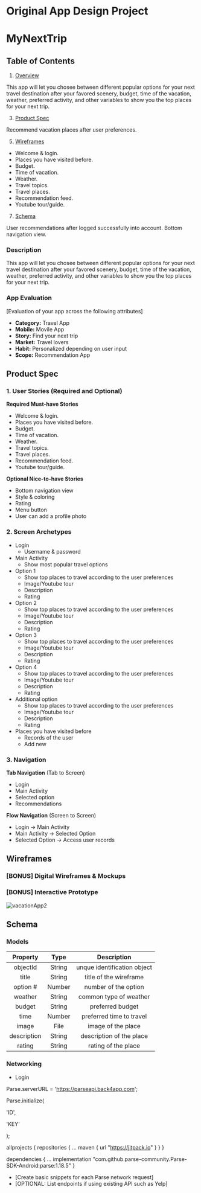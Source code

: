 Original App Design Project 
===

# MyNextTrip

## Table of Contents
1. [Overview](#Overview)

This app will let you chosee between different popular options for your next travel destination after your favored scenery, budget, time of the vacation, weather, preferred activity, and other variables to show you the top places for your next trip.


3. [Product Spec](#Product-Spec)

Recommend vacation places after user preferences.


5. [Wireframes](#Wireframes)

- Welcome & login.
- Places you have visited before.
- Budget.
- Time of vacation.
- Weather.
- Travel topics.
- Travel places.
- Recommendation feed.
- Youtube tour/guide.


7. [Schema](#Schema)

User recommendations after logged successfully into account. Bottom navigation view.

### Description
This app will let you chosee between different popular options for your next travel destination after your favored scenery, budget, time of the vacation, weather, preferred activity, and other variables to show you the top places for your next trip.


### App Evaluation
[Evaluation of your app across the following attributes]
- **Category:** Travel App
- **Mobile:** Movile App
- **Story:** Find your next trip
- **Market:** Travel lovers
- **Habit:** Personalized depending on user input
- **Scope:** Recommendation App

## Product Spec

### 1. User Stories (Required and Optional)

**Required Must-have Stories**

* Welcome & login.
* Places you have visited before.
* Budget.
* Time of vacation.
* Weather.
* Travel topics.
* Travel places.
* Recommendation feed.
* Youtube tour/guide.


**Optional Nice-to-have Stories**

* Bottom navigation view
* Style & coloring
* Rating
* Menu button
* User can add a profile photo

### 2. Screen Archetypes

* Login
   * Username & password
* Main Activity
   * Show most popular travel options
* Option 1
   * Show top places to travel according to the user preferences
   * Image/Youtube tour
   * Description
   * Rating
* Option 2
   * Show top places to travel according to the user preferences
   * Image/Youtube tour
   * Description
   * Rating
* Option 3
   * Show top places to travel according to the user preferences
   * Image/Youtube tour
   * Description
   * Rating
* Option 4
   * Show top places to travel according to the user preferences
   * Image/Youtube tour
   * Description
   * Rating
* Additional option
   * Show top places to travel according to the user preferences
   * Image/Youtube tour
   * Description
   * Rating
* Places you have visited before
   * Records of the user
   * Add new

### 3. Navigation

**Tab Navigation** (Tab to Screen)

* Login
* Main Activity
* Selected option
* Recommendations

**Flow Navigation** (Screen to Screen)

* Login -> Main Activity
* Main Activity -> Selected Option
* Selected Option -> Access user records

## Wireframes

### [BONUS] Digital Wireframes & Mockups

### [BONUS] Interactive Prototype

![vacationApp2](https://user-images.githubusercontent.com/92124196/162827667-f79ff4f8-f304-4224-9cc5-f94a5d0d5c92.gif)


## Schema 

### Models

| Property| Type | Description|
| :---: | :---: | :---: |
| objectId | String | unque identification object |
| title | String | title of the wireframe |
| option # | Number | number of the option |
| weather | String | common type of weather |
| budget | String | preferred budget | 
| time | Number | preferred time to travel |
| image | File | image of the place |
| description | String | description of the place |
| rating | String | rating of the place|



### Networking
- Login 
  
Parse.serverURL = 'https://parseapi.back4app.com'; 
  
Parse.initialize(
  
  'ID', 
  
  'KEY' 
  
);

allprojects {
  repositories {
    ...
    maven { url "https://jitpack.io" }
  }
}
  
dependencies {
    ...
    implementation "com.github.parse-community.Parse-SDK-Android:parse:1.18.5"
}

- [Create basic snippets for each Parse network request]
- [OPTIONAL: List endpoints if using existing API such as Yelp]
